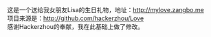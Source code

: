 这是一个送给我女朋友Lisa的生日礼物，地址：http://mylove.zangbo.me
</br>
项目来源是：http://github.com/hackerzhou/Love
</br>
感谢Hackerzhou的奉献，我在此基础上做了修改。
